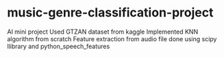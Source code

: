 # music-genre-classification-project
AI mini project
Used GTZAN dataset from kaggle
Implemented KNN algorithm from scratch
Feature extraction from audio file done using scipy llibrary and python_speech_features
